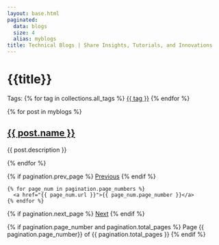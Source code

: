 ```yaml
---
layout: base.html
paginated:
  data: blogs
  size: 4
  alias: myblogs
title: Technical Blogs | Share Insights, Tutorials, and Innovations
---
```


# {{title}}

<p class="tag-container">Tags: {% for tag in collections.all_tags %}
  <a class="tags" href="/tags/{{ tag }}/">{{ tag }}</a>
  {% endfor %}
</p>

<div class="pst-ctnr">
  {% for post in myblogs %}
    <div class="pst-ctnr__post">
      <h2 class="pst-ctnr__post__header"><a href="/posts/{{post.name}}/">{{ post.name }}</a></h2>
      <p class="pst-ctnr__post__desc">{{ post.description }}</p>
    </div>
  {% endfor %}
</div>

<div class="pagination">

  {% if pagination.prev_page %}
    <a href="{{ pagination.prev_page }}">Previous</a>
  {% endif %}

    {% for page_num in pagination.page_numbers %}
      <a href="{{ page_num.url }}">{{ page_num.page_number }}</a>
    {% endfor %}

  {% if pagination.next_page %}
    <a href="{{ pagination.next_page }}">Next</a>
  {% endif %}

  {% if pagination.page_number and pagination.total_pages %}
    Page {{ pagination.page_number}} of {{ pagination.total_pages }}
  {% endif %}

</div>
